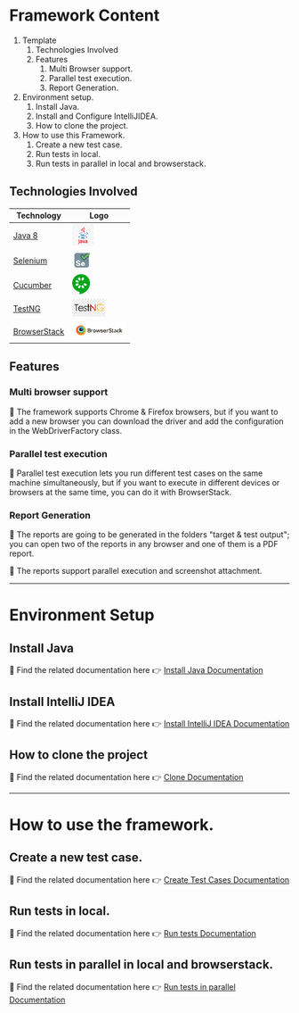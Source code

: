 # Framework Content

1. Template
    1. Technologies Involved
    2. Features
        1. Multi Browser support.
        2. Parallel test execution.
        3. Report Generation.
2. Environment setup.
    1. Install Java.
    2. Install and Configure IntelliJIDEA.
    3. How to clone the project.
3. How to use this Framework.
    1. Create a new test case.
    2. Run tests in local.
    3. Run tests in parallel in local and browserstack.     

## Technologies Involved

| Technology                                               | Logo                                         |
|----------------------------------------------------------|----------------------------------------------|
| [Java 8](https://www.java.com/es/download/faq/java8.xml) | ![Java icon](.img/icons/java-icon.png)         |
| [Selenium](https://www.selenium.dev/)          | ![Selenium icon](.img/icons/selenium-icon.png) |
| [Cucumber](https://cucumber.io/)          | ![Cucumber icon](.img/icons/cucumber-icon.png) |
| [TestNG](https://testng.org/doc/documentation-main.html)          | ![TestNG icon](.img/icons/testng-icon.png) |
| [BrowserStack](https://www.browserstack.com/)          | ![BrowserStack icon](.img/icons/browserstack-icon.png) |

## Features

### Multi browser support
:pushpin: The framework supports Chrome & Firefox browsers, 
but if you want to add a new browser you can download 
the driver and add the configuration in the WebDriverFactory 
class.

### Parallel test execution
:pushpin: Parallel test execution lets you run different test cases on 
the same machine simultaneously, but if you want to execute 
in different devices or browsers at the same time, 
you can do it with BrowserStack.


### Report Generation
:pushpin: The reports are going to be generated in the folders 
"target & test output"; you can open two of the reports 
in any browser and one of them is a PDF report.

:pushpin: The reports support parallel execution and screenshot attachment.

-----------------------  
# Environment Setup

## Install Java
:pushpin: Find the related documentation here :point_right: [Install Java Documentation](docs/setup/java/README.md)

## Install IntelliJ IDEA
:pushpin: Find the related documentation here :point_right: [Install IntelliJ IDEA Documentation](docs/setup/ide/README.md)

## How to clone the project
:pushpin: Find the related documentation here :point_right: [Clone Documentation](docs/setup/bitbucket/README.md)

-----------------------  
# How to use the framework.

## Create a new test case.
:pushpin: Find the related documentation here :point_right: [Create Test Cases Documentation](docs/project/testcase/README.md)

## Run tests in local.
:pushpin: Find the related documentation here :point_right: [Run tests Documentation](docs/project/runtests/README.md)

## Run tests in parallel in local and browserstack.
:pushpin: Find the related documentation here :point_right: [Run tests in parallel Documentation](docs/project/parallel/README.md)
